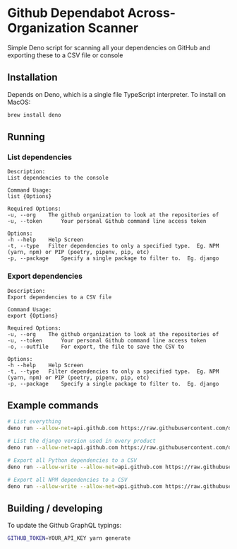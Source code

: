 
# Github Dependabot Across-Organization Scanner

Simple Deno script for scanning all your dependencies on GitHub and exporting these to a CSV file or console 

## Installation

Depends on Deno, which is a single file TypeScript interpreter.  To install on MacOS:

```bash
brew install deno
```

## Running

### List dependencies
```
Description:
List dependencies to the console

Command Usage:
list {Options}

Required Options:
-u, --org 	 The github organization to look at the repositories of
-u, --token 	 Your personal Github command line access token

Options:
-h --help 	 Help Screen
-t, --type 	 Filter dependencies to only a specified type.  Eg. NPM (yarn, npm) or PIP (poetry, pipenv, pip, etc)
-p, --package 	 Specify a single package to filter to.  Eg. django
```

### Export dependencies
```
Description:
Export dependencies to a CSV file

Command Usage:
export {Options}

Required Options:
-u, --org 	 The github organization to look at the repositories of
-u, --token 	 Your personal Github command line access token
-o, --outfile 	 For export, the file to save the CSV to

Options:
-h --help 	 Help Screen
-t, --type 	 Filter dependencies to only a specified type.  Eg. NPM (yarn, npm) or PIP (poetry, pipenv, pip, etc)
-p, --package 	 Specify a single package to filter to.  Eg. django
```

## Example commands

```bash
# List everything
deno run --allow-net=api.github.com https://raw.githubusercontent.com/datalivesoftware/github-dep-scanner/v2.0/main.ts --org=datalivesoftware list --token=MY_PERSONAL_GITHUB_ACCESS_TOKEN

# List the django version used in every product
deno run --allow-net=api.github.com https://raw.githubusercontent.com/datalivesoftware/github-dep-scanner/v2.0/main.ts --org=datalivesoftware list --type=PIP --package=django --filename=poetry.lock --token=MY_PERSONAL_GITHUB_ACCESS_TOKEN

# Export all Python dependencies to a CSV
deno run --allow-write --allow-net=api.github.com https://raw.githubusercontent.com/datalivesoftware/github-dep-scanner/v2.0/main.ts --org=datalivesoftware export --type=PIP --outfile=pipdeps.csv --token=MY_PERSONAL_GITHUB_ACCESS_TOKEN

# Export all NPM dependencies to a CSV
deno run --allow-write --allow-net=api.github.com https://raw.githubusercontent.com/datalivesoftware/github-dep-scanner/v2.0/main.ts --org=datalivesoftware export --type=NPM --outfile=npmdeps.csv --token=MY_PERSONAL_GITHUB_ACCESS_TOKEN
```


## Building / developing

To update the Github GraphQL typings:

```sh
GITHUB_TOKEN=YOUR_API_KEY yarn generate
```
